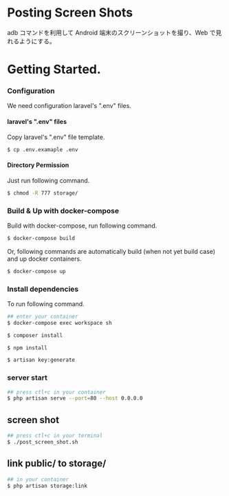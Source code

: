 # Posting Screen Shots

adb コマンドを利用して Android 端末のスクリーンショットを撮り、Web で見れるようにする。

# Getting Started.

### Configuration

We need configuration laravel's ".env" files.

#### laravel's ".env" files

Copy laravel's ".env" file template.

```bash
$ cp .env.examaple .env
```

#### Directory Permission

Just run following command.

```bash
$ chmod -R 777 storage/
```

### Build & Up with docker-compose

Build with docker-compose, run following command.

```bash
$ docker-compose build
```

Or, following commands are automatically build (when not yet build case) and up docker containers.

```bash
$ docker-compose up
```

### Install dependencies

To run following command.

```bash
## enter your container
$ docker-compose exec workspace sh
```

```bash
$ composer install
```

```bash
$ npm install
```

```bash
$ artisan key:generate
```

### server start

```bash
## press ctl+c in your container
$ php artisan serve --port=80 --host 0.0.0.0
```

## screen shot
```bash
## press ctl+c in your terminal
$ ./post_screen_shot.sh
```

## link public/ to storage/ 
```bash
## in your container
$ php artisan storage:link
```